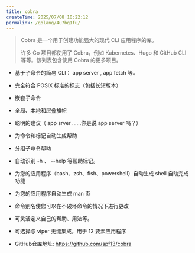 ```yaml
---
title: cobra
createTime: 2025/07/08 10:22:12
permalink: /golang/4u7bg1fu/
---
```

> Cobra 是一个用于创建功能强大的现代 CLI 应用程序的库。
>
> 许多 Go 项目都使用了 Cobra，例如 Kubernetes、Hugo 和 GitHub CLI 等等。该列表包含使用 Cobra 的更多项目。

- 基于子命令的简易 CLI： app server , app fetch 等。
- 完全符合 POSIX 标准的标志（包括长短版本）
- 嵌套子命令
- 全局、本地和层叠旗帜
- 聪明的建议（ app srver ......你是说 app server 吗？）
- 为命令和标记自动生成帮助
- 分组子命令帮助
- 自动识别 -h 、 --help 等帮助标记。
- 为您的应用程序（bash、zsh、fish、powershell）自动生成 shell 自动完成功能
- 为您的应用程序自动生成 man 页
- 命令别名使您可以在不破坏命令的情况下进行更改
- 可灵活定义自己的帮助、用法等。
- 可选择与 viper 无缝集成，用于 12 要素应用程序

- GitHub仓库地址: https://github.com/spf13/cobra